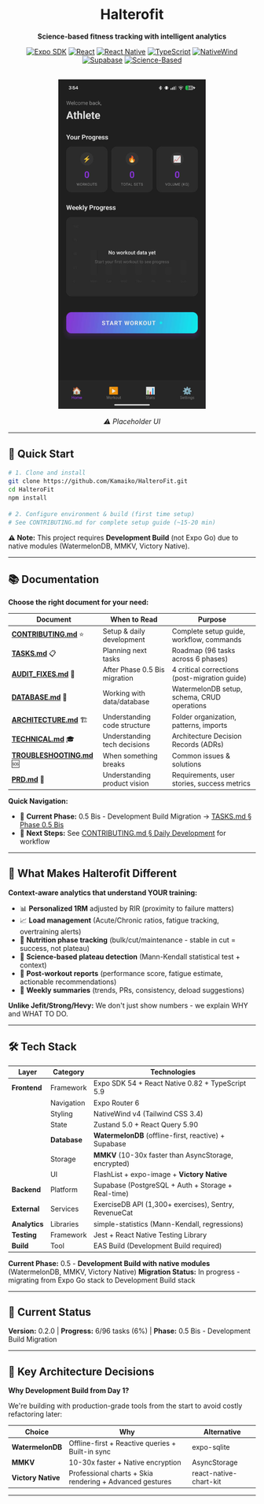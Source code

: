 <div align="center">

# Halterofit

**Science-based fitness tracking with intelligent analytics**

[![Expo SDK](https://img.shields.io/badge/Expo-54.0.12-000020?style=flat&logo=expo)](https://expo.dev)
[![React](https://img.shields.io/badge/React-19.2.0-61DAFB?style=flat&logo=react)](https://react.dev)
[![React Native](https://img.shields.io/badge/React%20Native-0.82.0-61DAFB?style=flat&logo=react)](https://reactnative.dev)
[![TypeScript](https://img.shields.io/badge/TypeScript-5.9-3178C6?style=flat&logo=typescript)](https://typescriptlang.org)
[![NativeWind](https://img.shields.io/badge/NativeWind-v4-06B6D4?style=flat&logo=tailwindcss)](https://nativewind.dev)
[![Supabase](https://img.shields.io/badge/Supabase-Latest-3ECF8E?style=flat&logo=supabase)](https://supabase.com)
[![Science-Based](https://img.shields.io/badge/Analytics-Science--Based-00A36C?style=flat)](https://github.com)

<br/>

<img src="./docs/images/home-placeholder.jpeg" alt="Home Screen Placeholder" width="300"/>

_⚠️ Placeholder UI_

</div>

---

## 🚀 Quick Start

```bash
# 1. Clone and install
git clone https://github.com/Kamaiko/HalteroFit.git
cd HalteroFit
npm install

# 2. Configure environment & build (first time setup)
# See CONTRIBUTING.md for complete setup guide (~15-20 min)
```

**⚠️ Note:** This project requires **Development Build** (not Expo Go) due to native modules (WatermelonDB, MMKV, Victory Native).

---

## 📚 Documentation

**Choose the right document for your need:**

| Document                                             | When to Read                  | Purpose                                       |
| ---------------------------------------------------- | ----------------------------- | --------------------------------------------- |
| **[CONTRIBUTING.md](docs/CONTRIBUTING.md)** ⭐       | Setup & daily development     | Complete setup guide, workflow, commands      |
| **[TASKS.md](docs/TASKS.md)** 📋                     | Planning next tasks           | Roadmap (96 tasks across 6 phases)            |
| **[AUDIT_FIXES.md](docs/AUDIT_FIXES.md)** 🔧         | After Phase 0.5 Bis migration | 4 critical corrections (post-migration guide) |
| **[DATABASE.md](docs/DATABASE.md)** 💾               | Working with data/database    | WatermelonDB setup, schema, CRUD operations   |
| **[ARCHITECTURE.md](docs/ARCHITECTURE.md)** 🏗️       | Understanding code structure  | Folder organization, patterns, imports        |
| **[TECHNICAL.md](docs/TECHNICAL.md)** 🎓             | Understanding tech decisions  | Architecture Decision Records (ADRs)          |
| **[TROUBLESHOOTING.md](docs/TROUBLESHOOTING.md)** 🆘 | When something breaks         | Common issues & solutions                     |
| **[PRD.md](docs/PRD.md)** 📄                         | Understanding product vision  | Requirements, user stories, success metrics   |

**Quick Navigation:**

- 🎯 **Current Phase:** 0.5 Bis - Development Build Migration → [TASKS.md § Phase 0.5 Bis](docs/TASKS.md#-phase-05-bis-development-build-migration-010--next-session)
- 🚀 **Next Steps:** See [CONTRIBUTING.md § Daily Development](docs/CONTRIBUTING.md#️-development-workflow) for workflow

---

## 🎯 What Makes Halterofit Different

**Context-aware analytics that understand YOUR training:**

- 📊 **Personalized 1RM** adjusted by RIR (proximity to failure matters)
- 📈 **Load management** (Acute/Chronic ratios, fatigue tracking, overtraining alerts)
- 🎯 **Nutrition phase tracking** (bulk/cut/maintenance - stable in cut = success, not plateau)
- 🧪 **Science-based plateau detection** (Mann-Kendall statistical test + context)
- 📝 **Post-workout reports** (performance score, fatigue estimate, actionable recommendations)
- 📅 **Weekly summaries** (trends, PRs, consistency, deload suggestions)

**Unlike Jefit/Strong/Hevy:** We don't just show numbers - we explain WHY and WHAT TO DO.

---

## 🛠️ Tech Stack

| Layer         | Category     | Technologies                                          |
| ------------- | ------------ | ----------------------------------------------------- |
| **Frontend**  | Framework    | Expo SDK 54 + React Native 0.82 + TypeScript 5.9      |
|               | Navigation   | Expo Router 6                                         |
|               | Styling      | NativeWind v4 (Tailwind CSS 3.4)                      |
|               | State        | Zustand 5.0 + React Query 5.90                        |
|               | **Database** | **WatermelonDB** (offline-first, reactive) + Supabase |
|               | Storage      | **MMKV** (10-30x faster than AsyncStorage, encrypted) |
|               | UI           | FlashList + expo-image + **Victory Native**           |
| **Backend**   | Platform     | Supabase (PostgreSQL + Auth + Storage + Real-time)    |
| **External**  | Services     | ExerciseDB API (1,300+ exercises), Sentry, RevenueCat |
| **Analytics** | Libraries    | simple-statistics (Mann-Kendall, regressions)         |
| **Testing**   | Framework    | Jest + React Native Testing Library                   |
| **Build**     | Tool         | EAS Build (Development Build required)                |

**Current Phase:** 0.5 - **Development Build with native modules** (WatermelonDB, MMKV, Victory Native)
**Migration Status:** In progress - migrating from Expo Go stack to Development Build stack

---

## 🎯 Current Status

**Version:** 0.2.0 | **Progress:** 6/96 tasks (6%) | **Phase:** 0.5 Bis - Development Build Migration

---

## 🚀 Key Architecture Decisions

**Why Development Build from Day 1?**

We're building with production-grade tools from the start to avoid costly refactoring later:

| Choice             | Why                                                      | Alternative            |
| ------------------ | -------------------------------------------------------- | ---------------------- |
| **WatermelonDB**   | Offline-first + Reactive queries + Built-in sync         | expo-sqlite            |
| **MMKV**           | 10-30x faster + Native encryption                        | AsyncStorage           |
| **Victory Native** | Professional charts + Skia rendering + Advanced gestures | react-native-chart-kit |

---
